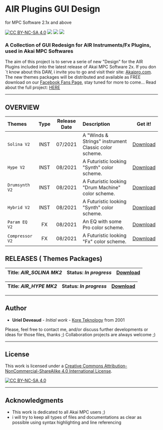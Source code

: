 # AIR Plugins GUI Design 
for MPC Software 2.1x and above 

[![CC BY-NC-SA 4.0][cc-by-nc-sa-shield]][cc-by-nc-sa] <img src="https://img.shields.io/badge/Code-XML-blue.svg" /> <img src="https://img.shields.io/badge/Images-PNG-purple.svg" /> <img src="https://img.shields.io/badge/AKAI-AIR Plugins-red.svg" />

### A Collection of GUI Redesign for AIR Instruments/Fx Plugins, used in Akai MPC Softwares

The aim of this project is to serve a serie of new "Design" for the AIR Plugins included into the latest release of Akai MPC Software 2x. If you don´t know about this DAW, i invite you to go and visit their site: [Akaipro.com](https://www.akaipro.com/mpc-software). 
The new themes packages will be distributed and available as FREE download on our [Facebook Fans Page](https://www.facebook.com/groups/2455369201273499), stay tuned for more to come... Read about the full project: [HERE](PROJECT.md)

---

## OVERVIEW

| Themes | Type | Release Date | Description | Get it! |
| :--- | :---: | :---: | :--- | --- |
| `Solina V2` | INST | 07/2021 | A "Winds & Strings" instrument Classic color scheme. | [Download]() |
| `Hype V2` | INST | 08/2021 | A Futuristic looking "Synth" color scheme. | [Download]()|
| `Drumsynth V2` | INST | 08/2021 | A Futuristic looking "Drum Machine" color scheme. | [Download]()|
| `Hybrid V2` | INST | 08/2021 | A Futuristic looking "Synth" color scheme. | [Download]()|
| `Param EQ V2` | FX | 08/2021 | An EQ with some Pro color scheme. | [Download]()|
| `Compressor V2` | FX | 08/2021 | A Futuristic looking "Fx" color scheme. | [Download]()|

## RELEASES ( Themes Packages) 

| **Title:** *AIR_SOLINA MK2* | **Status:** *In progress* | [Download]()|
| --------- | ------ | --- |

| **Title:** *AIR_HYPE MK2* | **Status:** *In progress* | [Download]() |
| --------- | ------ | --- |

---

## Author

* **Uriel Deveaud** - *Initial work* - [Kore Teknology](https://github.com/KoreTeknology) from 2001

Please, feel free to contact me, and/or discuss further developments or ideas for those files, thanks ;)
Collaboration projects are always welcome ;)

---

## License

This work is licensed under a
[Creative Commons Attribution-NonCommercial-ShareAlike 4.0 International License][cc-by-nc-sa].

[![CC BY-NC-SA 4.0][cc-by-nc-sa-image]][cc-by-nc-sa]

[cc-by-nc-sa]: http://creativecommons.org/licenses/by-nc-sa/4.0/
[cc-by-nc-sa-image]: https://licensebuttons.net/l/by-nc-sa/4.0/88x31.png
[cc-by-nc-sa-shield]: https://img.shields.io/badge/License-CC%20BY--NC--SA%204.0-lightgrey.svg

---

## Acknowledgments

* This work is dedicated to all Akai MPC users ;)
* i will try to keep all types of files and documentations as clear as possible using syntax highlighting and line referencing
